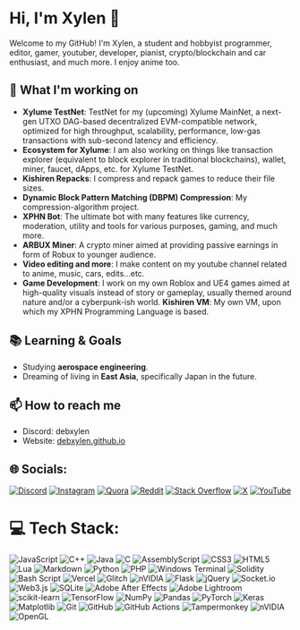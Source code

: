 # Hi, I'm Xylen 👋

Welcome to my GitHub! I'm Xylen, a student and hobbyist programmer, editor, gamer, youtuber, developer, pianist, crypto/blockchain and car enthusiast, and much more. I enjoy anime too.

## 🌱 What I'm working on
- **Xylume TestNet**: TestNet for my (upcoming) Xylume MainNet, a next-gen UTXO DAG-based decentralized EVM-compatible network, optimized for high throughput, scalability, performance, low-gas transactions with sub-second latency and efficiency.
- **Ecosystem for Xylume**: I am also working on things like transaction explorer (equivalent to block explorer in traditional blockchains), wallet, miner, faucet, dApps, etc. for Xylume TestNet.
- **Kishiren Repacks**: I compress and repack games to reduce their file sizes.
- **Dynamic Block Pattern Matching (DBPM) Compression**: My compression-algorithm project.
- **XPHN Bot**: The ultimate bot with many features like currency, moderation, utility and tools for various purposes, gaming, and much more.
- **ARBUX Miner**: A crypto miner aimed at providing passive earnings in form of Robux to younger audience.
- **Video editing and more**: I make content on my youtube channel related to anime, music, cars, edits...etc.
- **Game Development**: I work on my own Roblox and UE4 games aimed at high-quality visuals instead of story or gameplay, usually themed around nature and/or a cyberpunk-ish world.
  **Kishiren VM**: My own VM, upon which my XPHN Programming Language is based.

## 📚 Learning & Goals
- Studying **aerospace engineering**.
- Dreaming of living in **East Asia**, specifically Japan in the future.

## 📫 How to reach me
- Discord: debxylen
- Website: [debxylen.github.io](https://debxylen.github.io)

## 🌐 Socials:
[![Discord](https://img.shields.io/badge/Discord-%237289DA.svg?logo=discord&logoColor=white)](https://discord.com/invite/csDr2zwyd9) [![Instagram](https://img.shields.io/badge/Instagram-%23E4405F.svg?logo=Instagram&logoColor=white)](https://instagram.com/debxylen) [![Quora](https://img.shields.io/badge/Quora-%23B92B27.svg?logo=Quora&logoColor=white)](https://quora.com/profile/Xylen-7) [![Reddit](https://img.shields.io/badge/Reddit-%23FF4500.svg?logo=Reddit&logoColor=white)](https://reddit.com/user/PriyanshuDeb) [![Stack Overflow](https://img.shields.io/badge/-Stackoverflow-FE7A16?logo=stack-overflow&logoColor=white)](https://stackoverflow.com/users/16740472) [![X](https://img.shields.io/badge/X-black.svg?logo=X&logoColor=white)](https://x.com/debxylen) [![YouTube](https://img.shields.io/badge/YouTube-%23FF0000.svg?logo=YouTube&logoColor=white)](https://youtube.com/@debxylen) 

# 💻 Tech Stack:
![JavaScript](https://img.shields.io/badge/javascript-%23323330.svg?style=for-the-badge&logo=javascript&logoColor=%23F7DF1E) ![C++](https://img.shields.io/badge/c++-%2300599C.svg?style=for-the-badge&logo=c%2B%2B&logoColor=white) ![Java](https://img.shields.io/badge/java-%23ED8B00.svg?style=for-the-badge&logo=openjdk&logoColor=white) ![C](https://img.shields.io/badge/c-%2300599C.svg?style=for-the-badge&logo=c&logoColor=white) ![AssemblyScript](https://img.shields.io/badge/assembly%20script-%23000000.svg?style=for-the-badge&logo=assemblyscript&logoColor=white) ![CSS3](https://img.shields.io/badge/css3-%231572B6.svg?style=for-the-badge&logo=css3&logoColor=white) ![HTML5](https://img.shields.io/badge/html5-%23E34F26.svg?style=for-the-badge&logo=html5&logoColor=white) ![Lua](https://img.shields.io/badge/lua-%232C2D72.svg?style=for-the-badge&logo=lua&logoColor=white) ![Markdown](https://img.shields.io/badge/markdown-%23000000.svg?style=for-the-badge&logo=markdown&logoColor=white) ![Python](https://img.shields.io/badge/python-3670A0?style=for-the-badge&logo=python&logoColor=ffdd54) ![PHP](https://img.shields.io/badge/php-%23777BB4.svg?style=for-the-badge&logo=php&logoColor=white) ![Windows Terminal](https://img.shields.io/badge/Windows%20Terminal-%234D4D4D.svg?style=for-the-badge&logo=windows-terminal&logoColor=white) ![Solidity](https://img.shields.io/badge/Solidity-%23363636.svg?style=for-the-badge&logo=solidity&logoColor=white) ![Bash Script](https://img.shields.io/badge/bash_script-%23121011.svg?style=for-the-badge&logo=gnu-bash&logoColor=white) ![Vercel](https://img.shields.io/badge/vercel-%23000000.svg?style=for-the-badge&logo=vercel&logoColor=white) ![Glitch](https://img.shields.io/badge/glitch-%233333FF.svg?style=for-the-badge&logo=glitch&logoColor=white) ![nVIDIA](https://img.shields.io/badge/cuda-000000.svg?style=for-the-badge&logo=nVIDIA&logoColor=green) ![Flask](https://img.shields.io/badge/flask-%23000.svg?style=for-the-badge&logo=flask&logoColor=white) ![jQuery](https://img.shields.io/badge/jquery-%230769AD.svg?style=for-the-badge&logo=jquery&logoColor=white) ![Socket.io](https://img.shields.io/badge/Socket.io-black?style=for-the-badge&logo=socket.io&badgeColor=010101) ![Web3.js](https://img.shields.io/badge/web3.js-F16822?style=for-the-badge&logo=web3.js&logoColor=white) ![SQLite](https://img.shields.io/badge/sqlite-%2307405e.svg?style=for-the-badge&logo=sqlite&logoColor=white) ![Adobe After Effects](https://img.shields.io/badge/Adobe%20After%20Effects-9999FF.svg?style=for-the-badge&logo=Adobe%20After%20Effects&logoColor=white) ![Adobe Lightroom](https://img.shields.io/badge/Adobe%20Lightroom-31A8FF.svg?style=for-the-badge&logo=Adobe%20Lightroom&logoColor=white) ![scikit-learn](https://img.shields.io/badge/scikit--learn-%23F7931E.svg?style=for-the-badge&logo=scikit-learn&logoColor=white) ![TensorFlow](https://img.shields.io/badge/TensorFlow-%23FF6F00.svg?style=for-the-badge&logo=TensorFlow&logoColor=white) ![NumPy](https://img.shields.io/badge/numpy-%23013243.svg?style=for-the-badge&logo=numpy&logoColor=white) ![Pandas](https://img.shields.io/badge/pandas-%23150458.svg?style=for-the-badge&logo=pandas&logoColor=white) ![PyTorch](https://img.shields.io/badge/PyTorch-%23EE4C2C.svg?style=for-the-badge&logo=PyTorch&logoColor=white) ![Keras](https://img.shields.io/badge/Keras-%23D00000.svg?style=for-the-badge&logo=Keras&logoColor=white) ![Matplotlib](https://img.shields.io/badge/Matplotlib-%23ffffff.svg?style=for-the-badge&logo=Matplotlib&logoColor=black) ![Git](https://img.shields.io/badge/git-%23F05033.svg?style=for-the-badge&logo=git&logoColor=white) ![GitHub](https://img.shields.io/badge/github-%23121011.svg?style=for-the-badge&logo=github&logoColor=white) ![GitHub Actions](https://img.shields.io/badge/github%20actions-%232671E5.svg?style=for-the-badge&logo=githubactions&logoColor=white) ![Tampermonkey](https://img.shields.io/badge/tampermonkey-%2300485B.svg?style=for-the-badge&logo=tampermonkey&logoColor=white) ![nVIDIA](https://img.shields.io/badge/nVIDIA-%2376B900.svg?style=for-the-badge&logo=nVIDIA&logoColor=white) ![OpenGL](https://img.shields.io/badge/OpenGL-white?logo=OpenGL&style=for-the-badge)
  
<!-- Thanks to GPRM ( https://gprm.itsvg.in ) for the icon links or whatever those are -->
